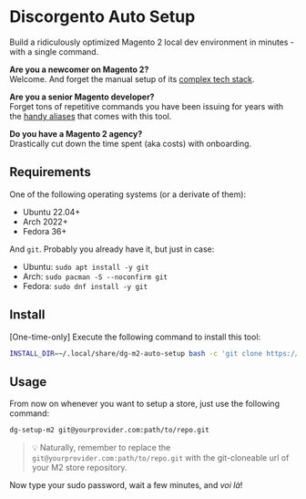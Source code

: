 # Discorgento Auto Setup
Build a ridiculously optimized Magento 2 local dev environment in minutes - with a single command.

**Are you a newcomer on Magento 2?**  
Welcome. And forget the manual setup of its [complex tech stack](https://experienceleague.adobe.com/docs/commerce-operations/installation-guide/system-requirements.html).

**Are you a senior Magento developer?**  
Forget tons of repetitive commands you have been issuing for years with the [handy aliases](@todo) that comes with this tool.

**Do you have a Magento 2 agency?**  
Drastically cut down the time spent (aka costs) with onboarding. 

## Requirements
One of the following operating systems (or a derivate of them):
 - Ubuntu 22.04+
 - Arch 2022+
 - Fedora 36+

And `git`. Probably you already have it, but just in case:  
 - Ubuntu: `sudo apt install -y git`  
 - Arch: `sudo pacman -S --noconfirm git`  
 - Fedora: `sudo dnf install -y git`  

## Install
[One-time-only] Execute the following command to install this tool:
```sh
INSTALL_DIR=~/.local/share/dg-m2-auto-setup bash -c 'git clone https://github.com/discorgento/magento2-auto-setup "$INSTALL_DIR" && cd "$INSTALL_DIR" && ./install.sh && cd - > /dev/null'
```

## Usage
From now on whenever you want to setup a store, just use the following command:
```sh
dg-setup-m2 git@yourprovider.com:path/to/repo.git
```
> 💡 Naturally, remember to replace the `git@yourprovider.com:path/to/repo.git` with the git-cloneable url of your M2 store repository.

Now type your sudo password, wait a few minutes, and *voi là*!

